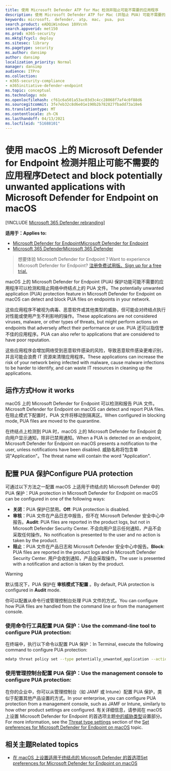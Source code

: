 ```yaml
---
title: 使用 Microsoft Defender ATP for Mac 检测并阻止可能不需要的应用程序
description: 使用 Microsoft Defender ATP for Mac (并阻止 PUA) 可能不需要的应用程序。
keywords: microsoft， defender， atp， mac， pua， pus
search.product: eADQiWindows 10XVcnh
search.appverid: met150
ms.prod: m365-security
ms.mktglfcycl: deploy
ms.sitesec: library
ms.pagetype: security
ms.author: dansimp
author: dansimp
localization_priority: Normal
manager: dansimp
audience: ITPro
ms.collection:
- m365-security-compliance
- m365initiative-defender-endpoint
ms.topic: conceptual
ms.technology: mde
ms.openlocfilehash: cf61c6a501a53ac03d3c4cc28068f7af4c0f88d6
ms.sourcegitcommit: 3fe7eb32c8d6e01e190b2b782827fbadd73a18e6
ms.translationtype: MT
ms.contentlocale: zh-CN
ms.lasthandoff: 04/13/2021
ms.locfileid: "51688101"
---
```

# <a name="detect-and-block-potentially-unwanted-applications-with-microsoft-defender-for-endpoint-on-macos"></a><span data-ttu-id="5c319-104">使用 macOS 上的 Microsoft Defender for Endpoint 检测并阻止可能不需要的应用程序</span><span class="sxs-lookup"><span data-stu-id="5c319-104">Detect and block potentially unwanted applications with Microsoft Defender for Endpoint on macOS</span></span>

[!INCLUDE [Microsoft 365 Defender rebranding](../../includes/microsoft-defender.md)]

<span data-ttu-id="5c319-105">**适用于：**</span><span class="sxs-lookup"><span data-stu-id="5c319-105">**Applies to:**</span></span>
- [<span data-ttu-id="5c319-106">Microsoft Defender for Endpoint</span><span class="sxs-lookup"><span data-stu-id="5c319-106">Microsoft Defender for Endpoint</span></span>](https://go.microsoft.com/fwlink/p/?linkid=2154037)
- [<span data-ttu-id="5c319-107">Microsoft 365 Defender</span><span class="sxs-lookup"><span data-stu-id="5c319-107">Microsoft 365 Defender</span></span>](https://go.microsoft.com/fwlink/?linkid=2118804)

> <span data-ttu-id="5c319-108">想要体验 Microsoft Defender for Endpoint？</span><span class="sxs-lookup"><span data-stu-id="5c319-108">Want to experience Microsoft Defender for Endpoint?</span></span> [<span data-ttu-id="5c319-109">注册免费试用版。</span><span class="sxs-lookup"><span data-stu-id="5c319-109">Sign up for a free trial.</span></span>](https://www.microsoft.com/microsoft-365/windows/microsoft-defender-atp?ocid=docs-wdatp-exposedapis-abovefoldlink) 


<span data-ttu-id="5c319-110">macOS 上的 Microsoft Defender for Endpoint (PUA) 保护功能可能不需要的应用程序可以检测和阻止网络中终结点上的 PUA 文件。</span><span class="sxs-lookup"><span data-stu-id="5c319-110">The potentially unwanted application (PUA) protection feature in Microsoft Defender for Endpoint on macOS can detect and block PUA files on endpoints in your network.</span></span>

<span data-ttu-id="5c319-111">这些应用程序不被视为病毒、恶意软件或其他类型的威胁，但可能会对终结点执行对性能或使用产生不利影响的操作。</span><span class="sxs-lookup"><span data-stu-id="5c319-111">These applications are not considered viruses, malware, or other types of threats, but might perform actions on endpoints that adversely affect their performance or use.</span></span> <span data-ttu-id="5c319-112">PUA 还可以指信誉不佳的应用程序。</span><span class="sxs-lookup"><span data-stu-id="5c319-112">PUA can also refer to applications that are considered to have poor reputation.</span></span>

<span data-ttu-id="5c319-113">这些应用程序会增加网络受到恶意软件感染的风险，导致恶意软件感染更难识别，并且可能会浪费 IT 资源来清理应用程序。</span><span class="sxs-lookup"><span data-stu-id="5c319-113">These applications can increase the risk of your network being infected with malware, cause malware infections to be harder to identify, and can waste IT resources in cleaning up the applications.</span></span>

## <a name="how-it-works"></a><span data-ttu-id="5c319-114">运作方式</span><span class="sxs-lookup"><span data-stu-id="5c319-114">How it works</span></span>

<span data-ttu-id="5c319-115">macOS 上的 Microsoft Defender for Endpoint 可以检测和报告 PUA 文件。</span><span class="sxs-lookup"><span data-stu-id="5c319-115">Microsoft Defender for Endpoint on macOS can detect and report PUA files.</span></span> <span data-ttu-id="5c319-116">在阻止模式下配置时，PUA 文件将移动到隔离区。</span><span class="sxs-lookup"><span data-stu-id="5c319-116">When configured in blocking mode, PUA files are moved to the quarantine.</span></span>

<span data-ttu-id="5c319-117">在终结点上检测到 PUA 时，macOS 上的 Microsoft Defender for Endpoint 会向用户显示通知，除非已禁用通知。</span><span class="sxs-lookup"><span data-stu-id="5c319-117">When a PUA is detected on an endpoint, Microsoft Defender for Endpoint on macOS presents a notification to the user, unless notifications have been disabled.</span></span> <span data-ttu-id="5c319-118">威胁名称将包含单词"Application"。</span><span class="sxs-lookup"><span data-stu-id="5c319-118">The threat name will contain the word "Application".</span></span>

## <a name="configure-pua-protection"></a><span data-ttu-id="5c319-119">配置 PUA 保护</span><span class="sxs-lookup"><span data-stu-id="5c319-119">Configure PUA protection</span></span>

<span data-ttu-id="5c319-120">可通过以下方法之一配置 macOS 上适用于终结点的 Microsoft Defender 中的 PUA 保护：</span><span class="sxs-lookup"><span data-stu-id="5c319-120">PUA protection in Microsoft Defender for Endpoint on macOS can be configured in one of the following ways:</span></span>

- <span data-ttu-id="5c319-121">**关闭**：PUA 保护已禁用。</span><span class="sxs-lookup"><span data-stu-id="5c319-121">**Off**: PUA protection is disabled.</span></span>
- <span data-ttu-id="5c319-122">**审核**：PUA 文件在产品日志中报告，但不在 Microsoft Defender 安全中心中报告。</span><span class="sxs-lookup"><span data-stu-id="5c319-122">**Audit**: PUA files are reported in the product logs, but not in Microsoft Defender Security Center.</span></span> <span data-ttu-id="5c319-123">不会向用户显示任何通知，产品不会采取任何操作。</span><span class="sxs-lookup"><span data-stu-id="5c319-123">No notification is presented to the user and no action is taken by the product.</span></span>
- <span data-ttu-id="5c319-124">**阻止**：PUA 文件在产品日志和 Microsoft Defender 安全中心中报告。</span><span class="sxs-lookup"><span data-stu-id="5c319-124">**Block**: PUA files are reported in the product logs and in Microsoft Defender Security Center.</span></span> <span data-ttu-id="5c319-125">用户会收到通知，产品会采取操作。</span><span class="sxs-lookup"><span data-stu-id="5c319-125">The user is presented with a notification and action is taken by the product.</span></span>

>[!WARNING]
><span data-ttu-id="5c319-126">默认情况下，PUA 保护在 **审核模式下配置** 。</span><span class="sxs-lookup"><span data-stu-id="5c319-126">By default, PUA protection is configured in **Audit** mode.</span></span>

<span data-ttu-id="5c319-127">你可以配置从命令行或管理控制台处理 PUA 文件的方式。</span><span class="sxs-lookup"><span data-stu-id="5c319-127">You can configure how PUA files are handled from the command line or from the management console.</span></span>

### <a name="use-the-command-line-tool-to-configure-pua-protection"></a><span data-ttu-id="5c319-128">使用命令行工具配置 PUA 保护：</span><span class="sxs-lookup"><span data-stu-id="5c319-128">Use the command-line tool to configure PUA protection:</span></span>

<span data-ttu-id="5c319-129">在终端中，执行以下命令以配置 PUA 保护：</span><span class="sxs-lookup"><span data-stu-id="5c319-129">In Terminal, execute the following command to configure PUA protection:</span></span>

```bash
mdatp threat policy set --type potentially_unwanted_application --action [off|audit|block]
```

### <a name="use-the-management-console-to-configure-pua-protection"></a><span data-ttu-id="5c319-130">使用管理控制台配置 PUA 保护：</span><span class="sxs-lookup"><span data-stu-id="5c319-130">Use the management console to configure PUA protection:</span></span>

<span data-ttu-id="5c319-131">在你的企业中，你可以从管理控制台（如 JAMF 或 Intune）配置 PUA 保护，类似于配置其他产品设置的方式。</span><span class="sxs-lookup"><span data-stu-id="5c319-131">In your enterprise, you can configure PUA protection from a management console, such as JAMF or Intune, similarly to how other product settings are configured.</span></span> <span data-ttu-id="5c319-132">有关详细信息，请参阅在 macOS 上设置 Microsoft Defender for Endpoint 的首选项主题[中的威胁类型](mac-preferences.md)设置部分。 [](mac-preferences.md#threat-type-settings)</span><span class="sxs-lookup"><span data-stu-id="5c319-132">For more information, see the [Threat type settings](mac-preferences.md#threat-type-settings) section of the [Set preferences for Microsoft Defender for Endpoint on macOS](mac-preferences.md) topic.</span></span>

## <a name="related-topics"></a><span data-ttu-id="5c319-133">相关主题</span><span class="sxs-lookup"><span data-stu-id="5c319-133">Related topics</span></span>

- [<span data-ttu-id="5c319-134">在 macOS 上设置适用于终结点的 Microsoft Defender 的首选项</span><span class="sxs-lookup"><span data-stu-id="5c319-134">Set preferences for Microsoft Defender for Endpoint on macOS</span></span>](mac-preferences.md)
